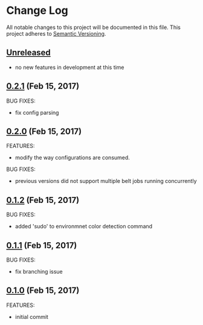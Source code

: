 # Change Log
All notable changes to this project will be documented in this file.
This project adheres to [Semantic Versioning](http://semver.org/).

## [Unreleased](unreleased)

- no new features in development at this time

## [0.2.1](https://github.com/hartrh/oozie-tools/compare/0.2.1...0.2.0) (Feb 15, 2017)

BUG FIXES:

- fix config parsing

## [0.2.0](https://github.com/hartrh/oozie-tools/compare/0.2.0...0.1.2) (Feb 15, 2017)

FEATURES:

- modify the way configurations are consumed.

BUG FIXES:

- previous versions did not support multiple belt jobs running concurrently 

## [0.1.2](https://github.com/hartrh/oozie-tools/compare/0.1.2...0.1.1) (Feb 15, 2017)

BUG FIXES:

- added 'sudo' to environmnet color detection command

## [0.1.1](https://github.com/hartrh/oozie-tools/compare/0.1.1...0.1.0) (Feb 15, 2017)

BUG FIXES:

- fix branching issue

## [0.1.0](https://github.com/hartrh/oozie-tools/compare/0.1.0...0.1.0) (Feb 15, 2017)

FEATURES:

- initial commit
